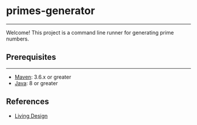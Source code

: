 # primes-generator

---

Welcome! This project is a command line runner for generating prime numbers.

## Prerequisites 

---

* [Maven](https://maven.apache.org/download.cgi): 3.6.x or greater 
* [Java](https://www.oracle.com/java/technologies/javase/javase8u211-later-archive-downloads.html): 8 or greater

## References

* [Living Design](https://github.com/PottedBear/primes-generator/blob/main/docs/living-design.md)